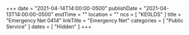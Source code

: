 +++
date = "2021-04-14T14:00:00-0500"
publishDate = "2021-04-13T14:00:00-0500"
endTime = ""
location = ""
ncs = [ "KE0LDS" ]
title = "Emergency Net 0414"
linkTitle = "Emergency Net"
categories = [ "Public Service" ]
dates = [ "Hidden" ]
+++
